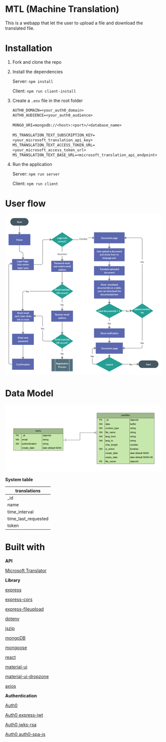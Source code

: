 # MTL (Machine Translation)

This is a webapp that let the user to upload a file and download the translated file.

# Installation

1.  Fork and clone the repo

2.  Install the dependencies

    Server: `npm install`
    
    Client: `npm run client-install`

3.  Create a `.env` file in the root folder

    ```
    AUTH0_DOMAIN=<your_auth0_domain>
    AUTH0_AUDIENCE=<your_auth0_audience>

    MONGO_URI=mongodb://<host>:<port>/<database_name>

    MS_TRANSLATION_TEXT_SUBSCRIPTION_KEY=<your_microsoft_translation_api_key>
    MS_TRANSLATION_TEXT_ACCESS_TOKEN_URL=<your_microsoft_access_token_url>
    MS_TRANSLATION_TEXT_BASE_URL=<microsoft_translation_api_endpoint>
    ```

4.  Run the application

    Server: `npm run server`

    Client: `npm run client`

# User flow

![user_flow](./images/UserFlow.png)

# Data Model

![data_model](./images/ERD.png)

__System table__

|                   translations                    |
| ------------------------------------------------- |
| _id                   | objectId | PK             |
| name                  |   string | NN, U          |
| time_interval         |   number | default 590000 |
| time_last_requested   |   number | default 0      |
| token                 |   string | default ''     |

# Built with

__API__

[Microsoft Translator](https://www.microsoft.com/en-us/translator/)

__Library__

[express](https://expressjs.com/)

[express-cors](https://github.com/expressjs/cors)

[express-fileupload](https://github.com/richardgirges/express-fileupload)

[dotenv](https://github.com/motdotla/dotenv)

[jszip](https://stuk.github.io/jszip/)

[mongoDB](https://www.mongodb.com/)

[mongoose](https://mongoosejs.com/)

[react](https://reactjs.org/)

[material-ui](https://material-ui.com/)

[material-ui-dropzone](https://github.com/Yuvaleros/material-ui-dropzone)

[axios](https://github.com/axios/axios)

__Authentication__

[Auth0](https://auth0.com/)

[Auth0 express-jwt](https://github.com/auth0/express-jwt)

[Auth0 jwks-rsa](https://github.com/auth0/node-jwks-rsa)

[Auth0 auth0-spa-js](https://github.com/auth0/auth0-spa-js)

